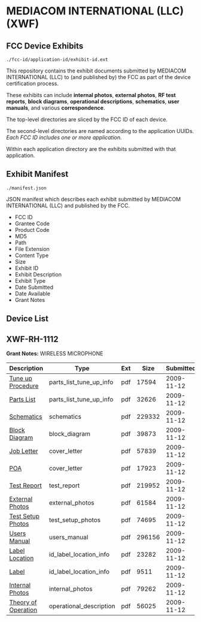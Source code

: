 # MEDIACOM INTERNATIONAL (LLC) (XWF)
## FCC Device Exhibits

```
./fcc-id/application-id/exhibit-id.ext
```

This repository contains the exhibit documents submitted by MEDIACOM INTERNATIONAL (LLC) to (and published by) the FCC as part of the device certification process.

These exhibits can include **internal photos**, **external photos**, **RF test reports**, **block diagrams**, **operational descriptions**, **schematics**, **user manuals**, and various **correspondence**.

The top-level directories are sliced by the FCC ID of each device.

The second-level directories are named according to the application UUIDs. *Each FCC ID includes one or more application.*

Within each application directory are the exhibits submitted with that application. 

## Exhibit Manifest

```
./manifest.json
```

JSON manifest which describes each exhibit submitted by MEDIACOM INTERNATIONAL (LLC) and published by the FCC.

- FCC ID
- Grantee Code
- Product Code
- MD5
- Path
- File Extension
- Content Type
- Size
- Exhibit ID
- Exhibit Description
- Exhibit Type
- Date Submitted
- Date Available
- Grant Notes

## Device List
## XWF-RH-1112
**Grant Notes:** WIRELESS MICROPHONE

| Description | Type | Ext | Size | Submitted | Available |
| ----------- | ---- | --- | ---- | --------- | --------- |
| [Tune up Procedure](XWF-RH-1112/f92df360a1a05c1adceb841810eaeaa5/1198756.pdf) | parts_list_tune_up_info | pdf | 17594 | 2009-11-12 | 2009-11-12 |
| [Parts List](XWF-RH-1112/f92df360a1a05c1adceb841810eaeaa5/1198750.pdf) | parts_list_tune_up_info | pdf | 32626 | 2009-11-12 | 2009-11-12 |
| [Schematics](XWF-RH-1112/f92df360a1a05c1adceb841810eaeaa5/1198752.pdf) | schematics | pdf | 229332 | 2009-11-12 | 2009-11-12 |
| [Block Diagram](XWF-RH-1112/f92df360a1a05c1adceb841810eaeaa5/1198744.pdf) | block_diagram | pdf | 39873 | 2009-11-12 | 2009-11-12 |
| [Job Letter](XWF-RH-1112/f92df360a1a05c1adceb841810eaeaa5/1198749.pdf) | cover_letter | pdf | 57839 | 2009-11-12 | 2009-11-12 |
| [POA](XWF-RH-1112/f92df360a1a05c1adceb841810eaeaa5/1198751.pdf) | cover_letter | pdf | 17923 | 2009-11-12 | 2009-11-12 |
| [Test Report](XWF-RH-1112/f92df360a1a05c1adceb841810eaeaa5/1198753.pdf) | test_report | pdf | 219952 | 2009-11-12 | 2009-11-12 |
| [External Photos](XWF-RH-1112/f92df360a1a05c1adceb841810eaeaa5/1198745.pdf) | external_photos | pdf | 61584 | 2009-11-12 | 2009-11-12 |
| [Test Setup Photos](XWF-RH-1112/f92df360a1a05c1adceb841810eaeaa5/1198754.pdf) | test_setup_photos | pdf | 74695 | 2009-11-12 | 2009-11-12 |
| [Users Manual](XWF-RH-1112/f92df360a1a05c1adceb841810eaeaa5/1198757.pdf) | users_manual | pdf | 296156 | 2009-11-12 | 2009-11-12 |
| [Label Location](XWF-RH-1112/f92df360a1a05c1adceb841810eaeaa5/1198746.pdf) | id_label_location_info | pdf | 23282 | 2009-11-12 | 2009-11-12 |
| [Label](XWF-RH-1112/f92df360a1a05c1adceb841810eaeaa5/1198747.pdf) | id_label_location_info | pdf | 9511 | 2009-11-12 | 2009-11-12 |
| [Internal Photos](XWF-RH-1112/f92df360a1a05c1adceb841810eaeaa5/1198748.pdf) | internal_photos | pdf | 79262 | 2009-11-12 | 2009-11-12 |
| [Theory of Operation](XWF-RH-1112/f92df360a1a05c1adceb841810eaeaa5/1198755.pdf) | operational_description | pdf | 56025 | 2009-11-12 | 2009-11-12 |
